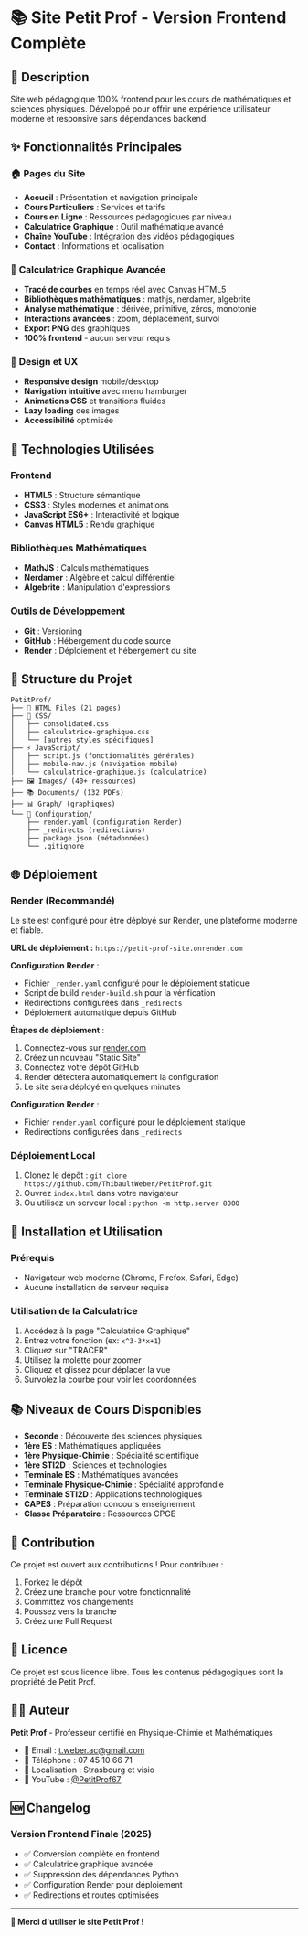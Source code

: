 # 📚 Site Petit Prof - Version Frontend Complète

## 🎯 **Description**

Site web pédagogique 100% frontend pour les cours de mathématiques et sciences physiques. Développé pour offrir une expérience utilisateur moderne et responsive sans dépendances backend.

## ✨ **Fonctionnalités Principales**

### 🏠 **Pages du Site**
- **Accueil** : Présentation et navigation principale
- **Cours Particuliers** : Services et tarifs
- **Cours en Ligne** : Ressources pédagogiques par niveau
- **Calculatrice Graphique** : Outil mathématique avancé
- **Chaîne YouTube** : Intégration des vidéos pédagogiques
- **Contact** : Informations et localisation

### 🧮 **Calculatrice Graphique Avancée**
- **Tracé de courbes** en temps réel avec Canvas HTML5
- **Bibliothèques mathématiques** : mathjs, nerdamer, algebrite
- **Analyse mathématique** : dérivée, primitive, zéros, monotonie
- **Interactions avancées** : zoom, déplacement, survol
- **Export PNG** des graphiques
- **100% frontend** - aucun serveur requis

### 📱 **Design et UX**
- **Responsive design** mobile/desktop
- **Navigation intuitive** avec menu hamburger
- **Animations CSS** et transitions fluides
- **Lazy loading** des images
- **Accessibilité** optimisée

## 🚀 **Technologies Utilisées**

### **Frontend**
- **HTML5** : Structure sémantique
- **CSS3** : Styles modernes et animations
- **JavaScript ES6+** : Interactivité et logique
- **Canvas HTML5** : Rendu graphique

### **Bibliothèques Mathématiques**
- **MathJS** : Calculs mathématiques
- **Nerdamer** : Algèbre et calcul différentiel
- **Algebrite** : Manipulation d'expressions

### **Outils de Développement**
- **Git** : Versioning
- **GitHub** : Hébergement du code source
- **Render** : Déploiement et hébergement du site

## 📁 **Structure du Projet**

```
PetitProf/
├── 📄 HTML Files (21 pages)
├── 🎨 CSS/
│   ├── consolidated.css
│   ├── calculatrice-graphique.css
│   └── [autres styles spécifiques]
├── ⚡ JavaScript/
│   ├── script.js (fonctionnalités générales)
│   ├── mobile-nav.js (navigation mobile)
│   └── calculatrice-graphique.js (calculatrice)
├── 🖼️ Images/ (40+ ressources)
├── 📚 Documents/ (132 PDFs)
├── 📊 Graph/ (graphiques)
└── 🔧 Configuration/
    ├── render.yaml (configuration Render)
    ├── _redirects (redirections)
    ├── package.json (métadonnées)
    └── .gitignore
```

## 🌐 **Déploiement**

### **Render (Recommandé)**
Le site est configuré pour être déployé sur Render, une plateforme moderne et fiable.

**URL de déploiement :** `https://petit-prof-site.onrender.com`

**Configuration Render** :
- Fichier `_render.yaml` configuré pour le déploiement statique
- Script de build `render-build.sh` pour la vérification
- Redirections configurées dans `_redirects`
- Déploiement automatique depuis GitHub

**Étapes de déploiement** :
1. Connectez-vous sur [render.com](https://render.com)
2. Créez un nouveau "Static Site"
3. Connectez votre dépôt GitHub
4. Render détectera automatiquement la configuration
5. Le site sera déployé en quelques minutes

**Configuration Render** :
- Fichier `render.yaml` configuré pour le déploiement statique
- Redirections configurées dans `_redirects`

### **Déploiement Local**
1. Clonez le dépôt : `git clone https://github.com/ThibaultWeber/PetitProf.git`
2. Ouvrez `index.html` dans votre navigateur
3. Ou utilisez un serveur local : `python -m http.server 8000`

## 🔧 **Installation et Utilisation**

### **Prérequis**
- Navigateur web moderne (Chrome, Firefox, Safari, Edge)
- Aucune installation de serveur requise

### **Utilisation de la Calculatrice**
1. Accédez à la page "Calculatrice Graphique"
2. Entrez votre fonction (ex: `x^3-3*x+1`)
3. Cliquez sur "TRACER"
4. Utilisez la molette pour zoomer
5. Cliquez et glissez pour déplacer la vue
6. Survolez la courbe pour voir les coordonnées

## 📚 **Niveaux de Cours Disponibles**

- **Seconde** : Découverte des sciences physiques
- **1ère ES** : Mathématiques appliquées
- **1ère Physique-Chimie** : Spécialité scientifique
- **1ère STI2D** : Sciences et technologies
- **Terminale ES** : Mathématiques avancées
- **Terminale Physique-Chimie** : Spécialité approfondie
- **Terminale STI2D** : Applications technologiques
- **CAPES** : Préparation concours enseignement
- **Classe Préparatoire** : Ressources CPGE

## 🤝 **Contribution**

Ce projet est ouvert aux contributions ! Pour contribuer :

1. Forkez le dépôt
2. Créez une branche pour votre fonctionnalité
3. Committez vos changements
4. Poussez vers la branche
5. Créez une Pull Request

## 📄 **Licence**

Ce projet est sous licence libre. Tous les contenus pédagogiques sont la propriété de Petit Prof.

## 👨‍🏫 **Auteur**

**Petit Prof** - Professeur certifié en Physique-Chimie et Mathématiques
- 📧 Email : t.weber.ac@gmail.com
- 📱 Téléphone : 07 45 10 66 71
- 📍 Localisation : Strasbourg et visio
- 🎥 YouTube : [@PetitProf67](https://www.youtube.com/@PetitProf67)

## 🆕 **Changelog**

### **Version Frontend Finale (2025)**
- ✅ Conversion complète en frontend
- ✅ Calculatrice graphique avancée
- ✅ Suppression des dépendances Python
- ✅ Configuration Render pour déploiement
- ✅ Redirections et routes optimisées

---

**🌟 Merci d'utiliser le site Petit Prof !**
